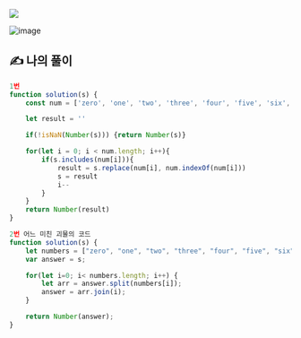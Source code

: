 ![](https://images.velog.io/images/make_w/post/469b5532-e056-4770-b04b-e9eaecf10fe4/js%E1%84%8B%E1%85%B5%E1%84%86%E1%85%B5%E1%84%8C%E1%85%B5.png)

![image](https://user-images.githubusercontent.com/97653052/158183789-ae550fb4-f213-4519-aa85-4f0e259cd667.png)
## ✍ 나의 풀이

```javascript
1번
function solution(s) {
    const num = ['zero', 'one', 'two', 'three', 'four', 'five', 'six', 'seven', 'eight', 'nine']

    let result = ''

    if(!isNaN(Number(s))) {return Number(s)}

    for(let i = 0; i < num.length; i++){
        if(s.includes(num[i])){
            result = s.replace(num[i], num.indexOf(num[i]))
            s = result
            i--
        }
    }
    return Number(result)
}

2번 어느 미친 괴물의 코드
function solution(s) {
    let numbers = ["zero", "one", "two", "three", "four", "five", "six", "seven", "eight", "nine"];
    var answer = s;

    for(let i=0; i< numbers.length; i++) {
        let arr = answer.split(numbers[i]);
        answer = arr.join(i);
    }

    return Number(answer);
}
```
